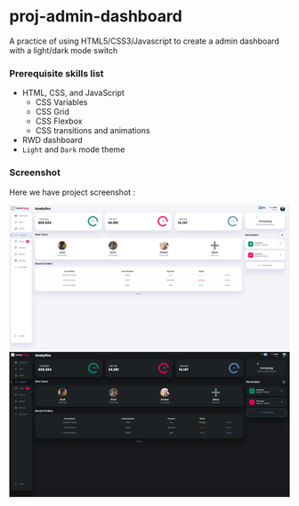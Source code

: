 # proj-admin-dashboard

A practice of using HTML5/CSS3/Javascript to create a admin dashboard with a light/dark mode switch

### Prerequisite skills list

- HTML, CSS, and JavaScript 
    - CSS Variables
    - CSS Grid
    - CSS Flexbox
    - CSS  transitions and animations
- RWD dashboard
- `Light` and `Dark` mode theme

### Screenshot
Here we have project screenshot :

![screenshot1](screenshot1.png)
![screenshot2](screenshot2.png)